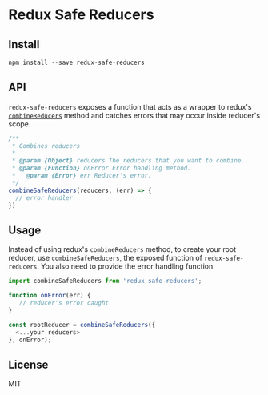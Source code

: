 Redux Safe Reducers
=============

## Install

```js
npm install --save redux-safe-reducers
```

## API

`redux-safe-reducers` exposes a function that acts as a wrapper to redux's [`combineReducers`](http://redux.js.org/docs/api/combineReducers.html) method and catches errors that may occur inside reducer's scope.

```js
/**
 * Combines reducers
 *
 * @param {Object} reducers The reducers that you want to combine.
 * @param {Function} onError Error handling method.
 *   @param {Error} err Reducer's error.
 */
combineSafeReducers(reducers, (err) => {
  // error handler
})
```

## Usage

Instead of using redux's `combineReducers` method, to create your root reducer, use `combineSafeReducers`, the exposed function of `redux-safe-reducers`. You also need to provide the error handling function.

```js
import combineSafeReducers from 'redux-safe-reducers';

function onError(err) {
   // reducer's error caught
}

const rootReducer = combineSafeReducers({
  <...your reducers>
}, onError);
```

## License

MIT
